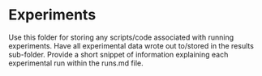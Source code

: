 # Experiments

Use this folder for storing any scripts/code associated with running experiments. Have all experimental data wrote out to/stored in the results sub-folder. Provide a short snippet of information explaining each experimental run within the runs.md file.
